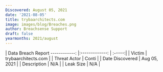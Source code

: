 ```yaml
---
Discovered: August 05, 2021
date: '2021-08-05'
title: trybaarchitects.com
image: images/blog/Breaches.png
author: Breachsense Support
draft: false
yearmonths: 2021/august
---
```



| Data Breach Report
------------:   |:-------------:    | :-----:|
| Victim    | trybaarchitects.com      | 
| Threat Actor    | Conti      | 
| Date Discovered    | Aug 05, 2021      | 
| Description    | N/A      | 
| Leak Size    | N/A      | 

